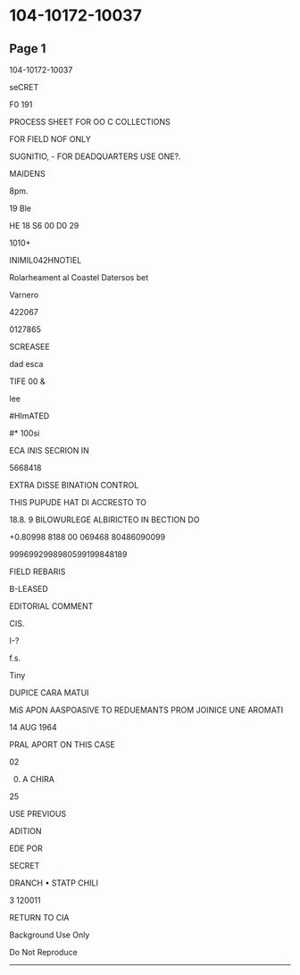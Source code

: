 # 104-10172-10037

## Page 1

104-10172-10037

seCRET

F0 191

PROCESS SHEET FOR OO C COLLECTIONS

FOR FIELD NOF ONLY

SUGNITIO, - FOR DEADQUARTERS USE ONE?.

MAIDENS

8pm.

19 Ble

HE 18 S6 00 D0 29

1010+

INIMIL042HNOTIEL

Rolarheament al Coastel Datersos bet

Varnero

422067

0127865

SCREASEE

dad esca

TIFE 00 &

lee

#HImATED

#* 100si

ECA INIS SECRION IN

5668418

EXTRA DISSE BINATION CONTROL

THIS PUPUDE HAT DI ACCRESTO TO

18.8. 9 BILOWURLEGE ALBIRICTEO IN BECTION DO

+0.80998 8188 00 069468 80486090099

9996992998980599199848189

FIELD REBARIS

B-LEASED

EDITORIAL COMMENT

CIS.

I-?

f.s.

Tiny

DUPICE CARA MATUI

MiS APON AASPOASIVE TO REDUEMANTS PROM JOINICE UNE AROMATI

14 AUG 1964

PRAL APORT ON THIS CASE

02

0. A CHIRA

25

USE PREVIOUS

ADITION

EDE POR

SECRET

DRANCH • STATP CHILI

3 120011

RETURN TO CIA

Background Use Only

Do Not Reproduce

---

